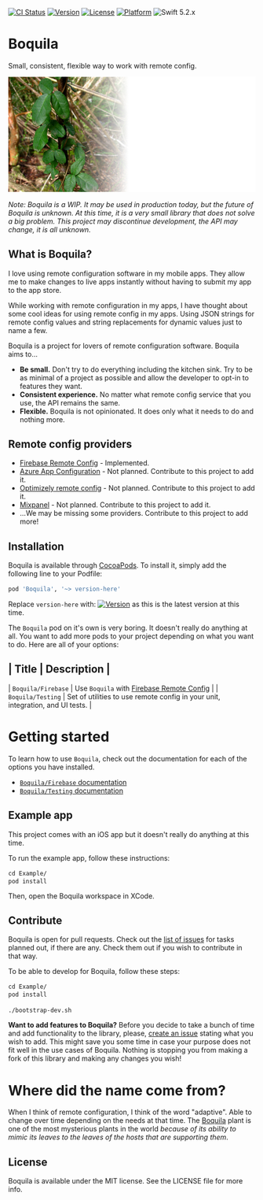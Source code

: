 [![CI Status](https://img.shields.io/travis/levibostian/Boquila-iOS.svg?style=flat)](https://travis-ci.org/levibostian/Boquila)
[![Version](https://img.shields.io/cocoapods/v/Boquila.svg?style=flat)](https://cocoapods.org/pods/Boquila)
[![License](https://img.shields.io/cocoapods/l/Boquila.svg?style=flat)](https://cocoapods.org/pods/Boquila)
[![Platform](https://img.shields.io/cocoapods/p/Boquila.svg?style=flat)](https://cocoapods.org/pods/Boquila)
![Swift 5.2.x](https://img.shields.io/badge/Swift-5.2.x-orange.svg)

# Boquila

Small, consistent, flexible way to work with remote config. 

![project logo](misc/logo.jpg)

*Note: Boquila is a WIP. It may be used in production today, but the future of Boquila is unknown. At this time, it is a very small library that does not solve a big problem. This project may discontinue development, the API may change, it is all unknown.*

## What is Boquila? 

I love using remote configuration software in my mobile apps. They allow me to make changes to live apps instantly without having to submit my app to the app store. 

While working with remote configuration in my apps, I have thought about some cool ideas for using remote config in my apps. Using JSON strings for remote config values and string replacements for dynamic values just to name a few. 

Boquila is a project for lovers of remote configuration software. Boquila aims to...
* **Be small.** Don't try to do everything including the kitchen sink. Try to be as minimal of a project as possible and allow the developer to opt-in to features they want. 
* **Consistent experience.** No matter what remote config service that you use, the API remains the same. 
* **Flexible.** Boquila is not opinionated. It does only what it needs to do and nothing more. 

## Remote config providers

* [Firebase Remote Config](https://firebase.google.com/docs/remote-config) - Implemented. 
* [Azure App Configuration](https://docs.microsoft.com/en-us/azure/azure-app-configuration/overview) - Not planned. Contribute to this project to add it. 
* [Optimizely remote config](https://blog.optimizely.com/2020/04/02/remote-configuration-mobile-apps/) - Not planned. Contribute to this project to add it. 
* [Mixpanel](https://mixpanel.com/) - Not planned. Contribute to this project to add it. 
* ...We may be missing some providers. Contribute to this project to add more!

## Installation

Boquila is available through [CocoaPods](https://cocoapods.org/pods/Boquila). To install it, simply add the following line to your Podfile:

```ruby
pod 'Boquila', '~> version-here'
```

Replace `version-here` with: [![Version](https://img.shields.io/cocoapods/v/Boquila.svg?style=flat)](https://cocoapods.org/pods/Boquila) as this is the latest version at this time.

The `Boquila` pod on it's own is very boring. It doesn't really do anything at all. You want to add more pods to your project depending on what you want to do. Here are all of your options:

| Title              | Description                                                                                 |
--------------------------------------------------------------------------------------------------------------------
| `Boquila/Firebase` | Use `Boquila` with [Firebase Remote Config](https://firebase.google.com/docs/remote-config) |
| `Boquila/Testing`  | Set of utilities to use remote config in your unit, integration, and UI tests.              |

# Getting started 

To learn how to use `Boquila`, check out the documentation for each of the options you have installed. 

* [`Boquila/Firebase` documentation](Boquila/Firebase/README.md)
* [`Boquila/Testing` documentation](Boquila/Testing/README.md)

## Example app

This project comes with an iOS app but it doesn't really do anything at this time.

To run the example app, follow these instructions:
```
cd Example/
pod install
```
Then, open the Boquila workspace in XCode.   

## Contribute

Boquila is open for pull requests. Check out the [list of issues](https://github.com/levibostian/Boquila/issues) for tasks planned out, if there are any. Check them out if you wish to contribute in that way.

To be able to develop for Boquila, follow these steps:

```
cd Example/
pod install

./bootstrap-dev.sh
```

**Want to add features to Boquila?** Before you decide to take a bunch of time and add functionality to the library, please, [create an issue](https://github.com/levibostian/Boquila/issues/new) stating what you wish to add. This might save you some time in case your purpose does not fit well in the use cases of Boquila. Nothing is stopping you from making a fork of this library and making any changes you wish!

# Where did the name come from?

When I think of remote configuration, I think of the word "adaptive". Able to change over time depending on the needs at that time. The [Boquila](https://en.wikipedia.org/wiki/Boquila) plant is one of the most mysterious plants in the world *because of its ability to mimic its leaves to the leaves of the hosts that are supporting them*. 

## License

Boquila is available under the MIT license. See the LICENSE file for more info.
